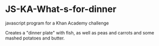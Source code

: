# JS-KA-What-s-for-dinner
javascript program for a Khan Academy challenge

Creates a "dinner plate" with fish, as well as peas and carrots and some
mashed potatoes and butter.
